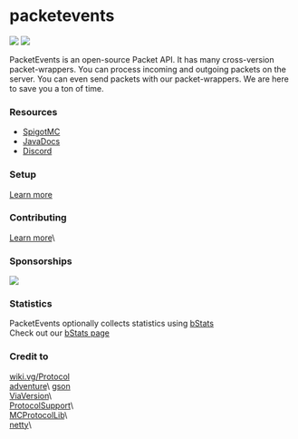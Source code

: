 # packetevents

[![](https://img.shields.io/badge/License-GPLv3-yellow.svg)](https://github.com/retrooper/packetevents/blob/dev/LICENSE)
[![](https://jitpack.io/v/retrooper/packetevents.svg)](https://jitpack.io/#retrooper/packetevents)

PacketEvents is an open-source Packet API. It has many cross-version packet-wrappers. You can process incoming and outgoing packets on the server. You can even send packets with our packet-wrappers. We are here to save you a ton of time.

### Resources
* [SpigotMC](https://www.spigotmc.org/resources/packetevents-api.80279/)
* [JavaDocs](https://packetevents.github.io/javadocs)
* [Discord](https://discord.me/packetevents)

### Setup
[Learn more](https://github.com/retrooper/packetevents/wiki/Setup)

### Contributing
[Learn more](https://github.com/retrooper/packetevents/wiki/Contributing)\

### Sponsorships
[![](https://www.ej-technologies.com/images/product_banners/jprofiler_small.png)](https://www.ej-technologies.com/products/jprofiler/overview.html)

### Statistics
PacketEvents optionally collects statistics using [bStats](https://bstats.org/)\
Check out our [bStats page](https://bstats.org/plugin/bukkit/packetevents/11327)

### Credit to
[wiki.vg/Protocol](https://wiki.vg/Protocol)\
[adventure](https://github.com/KyoriPowered/adventure)\ 
[gson](https://github.com/google/gson)\
[ViaVersion](https://github.com/ViaVersion/ViaVersion)\  
[ProtocolSupport](https://github.com/ProtocolSupport/ProtocolSupport)\  
[MCProtocolLib](https://github.com/GeyserMC/MCProtocolLib/)\  
[netty](https://github.com/netty/netty)\ 
